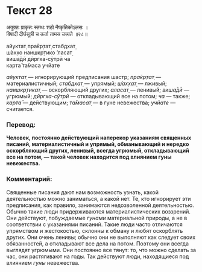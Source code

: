 # Текст 28

अयुक्तः प्राकृतः स्तब्धः शठो नैष्कृतिकोऽलसः ।  
विषादी दीर्घसूत्री च कर्ता तामस उच्यते ॥२८॥

айуктат̣ пра̄кр̣тат̣ стабдхат̣  
ш́ах̣хо наишкр̣тико ’ласат̣  
виша̄дӣ дӣргха-сӯтрӣ ча  
карта̄ та̄маса учйате

_айуктат̣_ — игнорирующий предписания шастр; _пра̄кр̣тат̣_ — материалистичный; _стабдхат̣_ — упрямый; _ш́ах̣хат̣_ — лживый; _наишкр̣тикат̣_ — оскорбляющий других; _аласат̣_ — ленивый; _виша̄дӣ_ — угрюмый; _дӣргха-сӯтрӣ_ — откладывающий все на потом; _ча_ — также; _карта̄_ — действующим; _та̄масат̣_ — в гуне невежества; _учйате_ — считается.

### Перевод:

**Человек, постоянно действующий наперекор указаниям священных писаний, материалистичный и упрямый, обманывающий и нередко оскорбляющий других, ленивый, всегда угрюмый, откладывающий все на потом, — такой человек находится под влиянием гуны невежества.**

### Комментарий:

Священные писания дают нам возможность узнать, какой деятельностью можно заниматься, а какой нет. Те, кто игнорирует эти предписания, как правило, занимаются недозволенной деятельностью. Обычно такие люди придерживаются материалистических воззрений. Они действуют, побуждаемые _гунами_ материальной природы, а не в соответствии с указаниями писаний. Такие люди часто отличаются упрямством и жестокостью, склонны к обману и любят оскорблять других. Они очень ленивы; обычно они не выполняют как следует своих обязанностей, а откладывают все дела на потом. Поэтому они всегда выглядят угрюмыми. Они постоянно все тянут: то, что можно сделать за час, они растягивают на годы. Так действуют люди, находящиеся под влиянием _гуны_ невежества.
